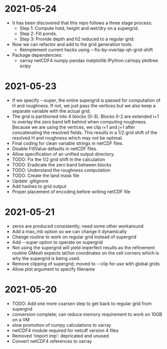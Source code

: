 # 2021-05-24

 - It has been discovered that this repo follows a three stage process:
   - Step 1: Compute hstd, height and wet/dry on a supergrid.
   - Step 2: Fill ponds.
   - Step 3: Provide depth and h2 reduced to a regular grid.
 - Now we can refactor and add to the grid generation tools.
   - Reimplement current hacks using --fix-by-overlap-qh-grid-shift
 - Package dependencies:
   - xarray netCDF4 numpy pandas matplotlib IPython cartopy pkdtree scipy

# 2021-05-23

 - If we specify --super, the entire supergrid is passed for computation of H
   and roughness.  If not, we just pass the vertices but we also keep a
   separate variable with the actual grid.
 - The grid is partitioned into 4 blocks (0-3).  Blocks 0-2 are extended
   i+1 to overlay the zero band left behind when computing roughness.
   Because we are using the vertices, we clip i+1 and j+1 after concatenating
   the resolved fields.  This results in a 1/2 grid shift of the resolved H
   and roughness which may not be optimal.
 - Final coding for clean variable strings in netCDF files.
 - Disable FillValue defaults in netCDF files.
 - Allow specification of an unified output directory.
 - TODO: Fix the 1/2 grid shift in the calculation
 - TODO: Eradicate the zero band between blocks
 - TODO: Understand the roughness computation
 - TODO: Create the land mask file
 - Update .gitignore
 - Add hashes to grid output
 - Proper placement of encoding before writing netCDF file

# 2021-05-21

 - zeros are produced consistently; need some other workaround
 - Add a max\_mb option so we can change it dynamically
 - Change routine to work on regular grid instead of supergrid
 - Add --super option to operate on supergrid
 - Not using the supergrid will yield imperfect results as the refinement
   routine GMesh expects lat/lon coordinates on the cell corners which is
   why the supergrid is being used.
 - Remove clipping of supergrid; moved to --clip for use with global grids
 - Allow plot argument to specify filename

# 2021-05-20

 - TODO: Add one more coarsen step to get back to regular grid from supergrid
 - conversion complete; can reduce memory requirement to work on 10GB on a VM
 - slow promotion of numpy calculations to xarray
 - netCDF4 module required for netcdf version 4 files
 - Removed 'import imp': depricated and unused
 - Convert netCDF4 references to xarray
